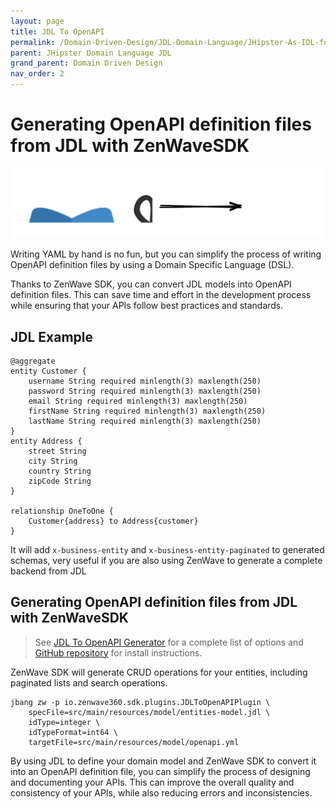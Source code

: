 ```yaml
---
layout: page
title: JDL To OpenAPI
permalink: /Domain-Driven-Design/JDL-Domain-Language/JHipster-As-IDL-for-OpenAPIv3
parent: JHipster Domain Language JDL
grand_parent: Domain Driven Design
nav_order: 2
---
```


# Generating OpenAPI definition files from JDL with ZenWaveSDK

![JDL-2-OpenAPI](JDL-2-OpenAPI.svg)

Writing YAML by hand is no fun, but you can simplify the process of writing OpenAPI definition files by using a Domain Specific Language (DSL).

Thanks to ZenWave SDK, you can convert JDL models into OpenAPI definition files. This can save time and effort in the development process while ensuring that your APIs follow best practices and standards.

## JDL Example

```jdl
@aggregate
entity Customer {
    username String required minlength(3) maxlength(250)
    password String required minlength(3) maxlength(250)
    email String required minlength(3) maxlength(250)
    firstName String required minlength(3) maxlength(250)
    lastName String required minlength(3) maxlength(250)
}
entity Address {
    street String
    city String
    country String
    zipCode String
}

relationship OneToOne {
    Customer{address} to Address{customer}
}
```

It will add `x-business-entity` and `x-business-entity-paginated` to generated schemas, very useful if you are also using ZenWave to generate a complete backend from JDL


## Generating OpenAPI definition files from JDL with ZenWaveSDK

> See [JDL To OpenAPI Generator](https://zenwave360.github.io/zenwave-sdk/plugins/jdl-to-openapi/) for a complete list of options and [GitHub repository](https://github.com/zenwave360/zenwave-sdk) for install instructions.

ZenWave SDK will generate CRUD operations for your entities, including paginated lists and search operations.

```shell
jbang zw -p io.zenwave360.sdk.plugins.JDLToOpenAPIPlugin \
    specFile=src/main/resources/model/entities-model.jdl \
    idType=integer \
    idTypeFormat=int64 \
    targetFile=src/main/resources/model/openapi.yml
```

By using JDL to define your domain model and ZenWave SDK to convert it into an OpenAPI definition file, you can simplify the process of designing and documenting your APIs. This can improve the overall quality and consistency of your APIs, while also reducing errors and inconsistencies.

